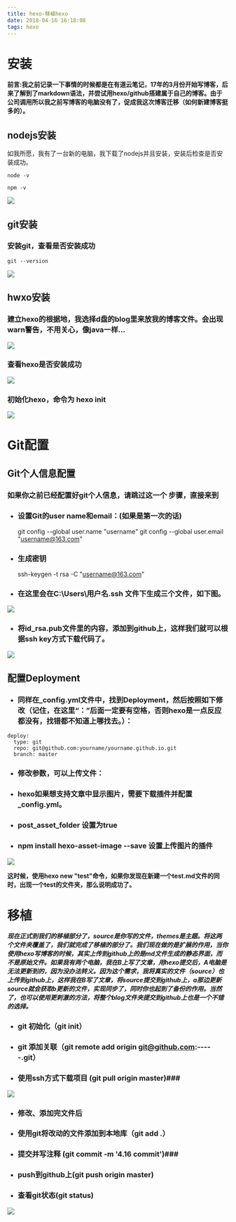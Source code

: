 ```yaml
---
title: hexo-移植hexo
date: 2018-04-16 16:18:08
tags: hexo
---
```


# 安装 #
**前言:我之前记录一下事情的时候都是在有道云笔记，17年的3月份开始写博客，后来了解到了markdown语法，并尝试用hexo/github搭建属于自己的博客。由于公司调用所以我之前写博客的电脑没有了，促成我这次博客迁移（如何新建博客挺多的）。**

## nodejs安装 ##
如我所愿，我有了一台新的电脑，我下载了nodejs并且安装，安装后检查是否安装成功。
``` shell
node -v
```
``` shell
npm -v
```

![](hexo-移植hexo/安装nodejs1.png)

## git安装 ##

### 安装git，查看是否安装成功 ### 

``` shell
git --version
```

![](hexo-移植hexo/3git安装.png)

## hwxo安装 ##

### 建立hexo的根据地，我选择d盘的blog里来放我的博客文件。会出现warn警告，不用关心，像java一样... ### 

![](hexo-移植hexo/2hexo安装.png)



### 查看hexo是否安装成功

![](hexo-移植hexo/4hexo查看是否成功.png)

### 初始化hexo，命令为 hexo init

![](hexo-移植hexo/5hexoinit.png)

# Git配置 #

## Git个人信息配置 ##

### 如果你之前已经配置好git个人信息，请跳过这一个 步骤，直接来到


- ### 设置Git的user name和email：(如果是第一次的话)

	git config --global user.name "username"
	git config --global user.email "username@163.com"

- ### 生成密钥
	ssh-keygen -t rsa -C "username@163.com"

- ### 在这里会在C:\Users\用户名\.ssh 文件下生成三个文件，如下图。
![](hexo-移植hexo/6-id_rsa.png)

- ### 将id_rsa.pub文件里的内容，添加到github上，这样我们就可以根据ssh key方式下载代码了。

![](hexo-移植hexo/7github.png)


## 配置Deployment ##

- ### 同样在_config.yml文件中，找到Deployment，然后按照如下修改（记住，在这里“：”后面一定要有空格，否则hexo是一点反应都没有，找错都不知道上哪找去。）：

``` shell
deploy:
  type: git
  repo: git@github.com:yourname/yourname.github.io.git
  branch: master
```

- ### 修改参数，可以上传文件：

- ### hexo如果想支持文章中显示图片，需要下载插件并配置_config.yml。

- ### post_asset_folder 设置为true

- ### npm install hexo-asset-image --save 设置上传图片的插件

![](hexo-移植hexo/8设置可以上传图片.png)

**这时候，使用hexo new "test"命令，如果你发现在新建一个test.md文件的同时，出现一个test的文件夹，那么说明成功了。**

# 移植 #
***现在正式到我们的移植部分了，source是你写的文件，themes是主题。将这两个文件夹覆盖了，我们就完成了移植的部分了。我们现在做的是扩展的作用，当你使用hexo写博客的时候，其实上传到github上的是md文件生成的静态界面，而不是原始文件。如果我有两个电脑，我在B上写了文章，用hexo提交后，A电脑是无法更新到的，因为没办法转义。因为这个需求，我将真实的文件（source）也上传到github上，这样我在B写了文章，将source提交到github上，a那边更新source就会获取b更新的文件，实现同步了，同时你也起到了备份的作用。当然了，也可以使用更刺激的方法，将整个blog文件夹提交到github上也是一个不错的选择。***

- ### git 初始化（git init） ###
- ### git 添加关联（git remote add origin git@github.com:-----.git） ###
- ### 使用ssh方式下载项目 (git pull origin master)###


![](hexo-移植hexo/9git下载.png)

- ### 修改、添加完文件后 ###
- ### 使用git将改动的文件添加到本地库（git add .） ###
- ### 提交并写注释 (git commit -m '4.16 commit')###
- ### push到github上(git push origin master) ###
- ### 查看git状态(git status) ###
![](hexo-移植hexo/10git提交.png)


















  